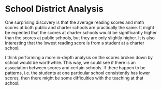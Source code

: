# School District Analysis

One surprising discovery is that the average reading scores and math scores at both public and charter schools are practically the same. It might be expected that the scores at charter schools would be significantly higher than the scores at public schools, but they are only slightly higher. It is also interesting that the lowest reading score is from a student at a charter school.

I think performing a more in-depth analysis on the scores broken down by school would be worthwhile. This way, we could see if there is an association between scores and certain schools. If there happen to be patterns, i.e. the students at one particular school consistently has lower scores, then there might be some difficulties with the teaching at that school.
